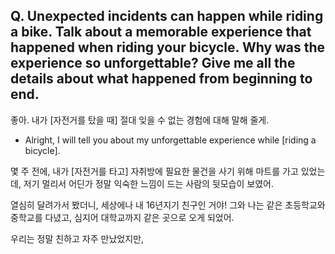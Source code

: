 ## Q. Unexpected incidents can happen while riding a bike. Talk about a memorable experience that happened when riding your bicycle. Why was the experience so unforgettable? Give me all the details about what happened from beginning to end.

좋아. 내가 [자전거를 탔을 때] 절대 잊을 수 없는 경험에 대해 말해 줄게.
- Alright, I will tell you about my unforgettable experience while [riding a bicycle].

몇 주 전에, 내가 [자전거를 타고] 자취방에 필요한 물건을 사기 위해 마트를 가고 있었는데, 저기 멀리서 어딘가 정말 익숙한 느낌이 드는 사람의 뒷모습이 보였어.

열심히 달려가서 봤더니, 세상에나 내 16년지기 친구인 거야! 그와 나는 같은 초등학교와 중학교를 다녔고, 심지어 대학교까지 같은 곳으로 오게 되었어.

우리는 정말 친하고 자주 만났었지만, 